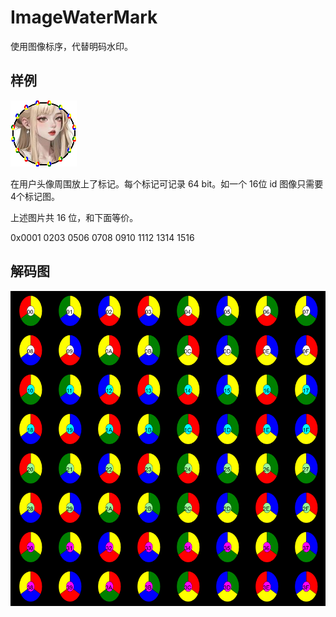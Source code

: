 # ImageWaterMark

使用图像标序，代替明码水印。

## 样例
![xxx](./headimg/dstimage/result_head_img_index0.png)

在用户头像周围放上了标记。每个标记可记录 64 bit。如一个 16位 id 图像只需要 4个标记图。

上述图片共 16 位，和下面等价。

0x0001 0203 0506 0708 0910 1112 1314 1516



## 解码图
![xxx](./result.png)
